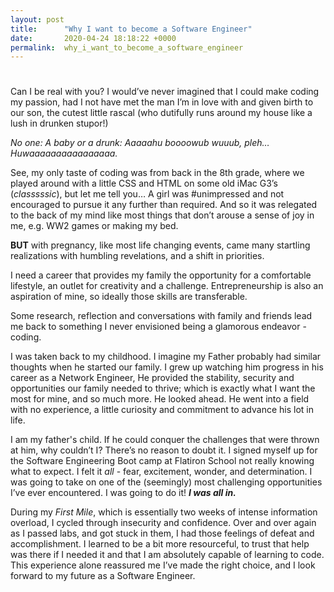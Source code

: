 ```yaml
---
layout: post
title:      "Why I want to become a Software Engineer"
date:       2020-04-24 18:18:22 +0000
permalink:  why_i_want_to_become_a_software_engineer
---
```


# 

Can I be real with you? I would’ve never imagined that I could make coding my passion, had I not have met the man I’m in love with and given birth to our son, the cutest little rascal (who dutifully runs around my house like a lush in drunken stupor!)

*No one:
A baby or a drunk: Aaaaahu boooowub wuuub, pleh… 
                                    Huwaaaaaaaaaaaaaaaa.*

See, my only taste of coding was from back in the 8th grade, where we played around with a little CSS and HTML on some old iMac G3’s (*classsssic*), but let me tell you… A girl was #unimpressed and not encouraged to pursue it any further than required. And so it was relegated to the back of my mind like most things that don’t arouse a sense of joy in me, e.g. WW2 games or making my bed.

**BUT** with pregnancy, like most life changing events, came many startling realizations with humbling revelations, and a shift in priorities.

I need a career that provides my family the opportunity for a comfortable lifestyle, an outlet for creativity and a challenge. Entrepreneurship is also an aspiration of mine, so ideally those skills are transferable.

Some research, reflection and conversations with family and friends lead me back to something I never envisioned being a glamorous endeavor - coding.

I was taken back to my childhood. I imagine my Father probably had similar thoughts when he started our family. I grew up watching him progress in his career as a Network Engineer, He provided the stability, security and opportunities our family needed to thrive; which is exactly what I want the most for mine, and so much more. He looked ahead. He went into a field with no experience, a little curiosity and commitment to advance his lot in life.

I am my father's child. If he could conquer the challenges that were thrown at him, why couldn’t I? There’s no reason to doubt it. I signed myself up for the Software Engineering Boot camp at Flatiron School not really knowing what to expect. I felt it *all* - fear, excitement, wonder, and determination. I was going to take on one of the (seemingly) most challenging opportunities I’ve ever encountered. I was going to do it! ***I was all in.***

During my *First Mile*, which is essentially two weeks of intense information overload, I cycled through insecurity and confidence. Over and over again as I passed labs, and got stuck in them, I had those feelings of defeat and accomplishment. I learned to be a bit more resourceful, to trust that help was there if I needed it and that I am absolutely capable of learning to code. This experience alone reassured me I’ve made the right choice, and I look forward to my future as a Software Engineer.

